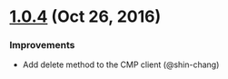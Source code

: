 # [1.0.4] (Oct 26, 2016)

### Improvements 
- Add delete method to the CMP client (@shin-chang)


[1.0.4]: https://github.com/ntt-nflex/flexer/v1.0.4
